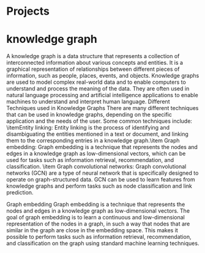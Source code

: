 # Projects
# knowledge graph

A knowledge graph is a data structure that represents a collection of interconnected information about various concepts and entities. It is a graphical representation of relationships between different pieces of information, such as people, places, events, and objects. Knowledge graphs are used to model complex real-world data and to enable computers to understand and process the meaning of the data. They are often used in natural language processing and artificial intelligence applications to enable machines to understand and interpret human language.
Different Techniques used in Knowledge Graphs
There are many different techniques that can be used in knowledge graphs, depending on the specific application and the needs of the user. Some common techniques include:
\itemEntity linking: Entity linking is the process of identifying and disambiguating the entities mentioned in a text or document, and linking them to the corresponding entries in a knowledge graph.\item Graph embedding: Graph embedding is a technique that represents the nodes and edges in a knowledge graph as low-dimensional vectors, which can be used for tasks such as information retrieval, recommendation, and classification.
    \item Graph convolutional networks: Graph convolutional networks (GCN) are a type of neural network that is specifically designed to operate on graph-structured data. GCN can be used to learn features from knowledge graphs and perform tasks such as node classification and link prediction.
    
 Graph embedding
 Graph embedding is a technique that represents the nodes and edges in a knowledge graph as low-dimensional vectors. The goal of graph embedding is to learn a continuous and low-dimensional representation of the nodes in a graph, in such a way that nodes that are similar in the graph are close in the embedding space. This makes it possible to perform tasks such as information retrieval, recommendation, and classification on the graph using standard machine learning techniques.
